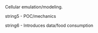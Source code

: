 Cellular emulation/modeling.
  
  string5 - POC/mechanics
  
  string6 - Introduces data/food consumption
